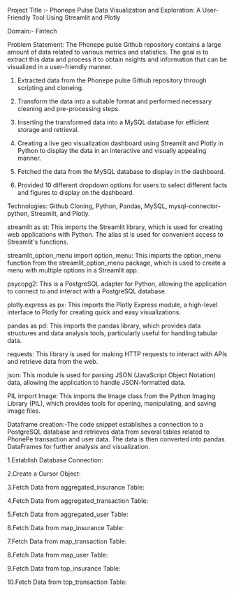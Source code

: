 Project Title :- Phonepe Pulse Data Visualization and Exploration:
                 A User-Friendly Tool Using Streamlit and Plotly

Domain:- Fintech

Problem Statement: The Phonepe pulse Github repository contains a large amount of data related to
                   various metrics and statistics. The goal is to extract this data and process it to obtain
                   nsights and information that can be visualized in a user-friendly manner.

1. Extracted data from the Phonepe pulse Github repository through scripting and
    cloneing.
2. Transform the data into a suitable format and performed necessary cleaning
    and pre-processing steps.
3. Inserting the transformed data into a MySQL database for efficient storage and
    retrieval.
4. Creating a live geo visualization dashboard using Streamlit and Plotly in Python
    to display the data in an interactive and visually appealing manner.
5. Fetched the data from the MySQL database to display in the dashboard.

6. Provided 10 different dropdown options for users to select different
    facts and figures to display on the dashboard.


Technologies: Github Cloning, Python, Pandas, MySQL,
             mysql-connector-python, Streamlit, and Plotly.
             
streamlit as st: 
This imports the Streamlit library, which is used for creating web applications with Python. 
The alias st is used for convenient access to Streamlit's functions.

streamlit_option_menu import option_menu: 
This imports the option_menu function from the streamlit_option_menu package, 
which is used to create a menu with multiple options in a Streamlit app.

psycopg2: 
This is a PostgreSQL adapter for Python, 
allowing the application to connect to and interact with a PostgreSQL database.

plotly.express as px: 
This imports the Plotly Express module, 
a high-level interface to Plotly for creating quick and easy visualizations.

pandas as pd: 
This imports the pandas library, which provides data structures and data analysis tools,
particularly useful for handling tabular data.

requests: 
This library is used for making HTTP requests to interact with APIs and retrieve data from the web.

json: 
This module is used for parsing JSON (JavaScript Object Notation) data,
 allowing the application to handle JSON-formatted data.

PIL import Image: 
This imports the Image class from the Python Imaging Library (PIL), 
which provides tools for opening, manipulating, and saving image files.

Dataframe creation:-The code snippet establishes a connection to a PostgreSQL database and retrieves data from 
                    several tables related to PhonePe transaction and user data. 
                    The data is then converted into pandas DataFrames for further analysis and visualization.
                     
1.Establish Database Connection:

2.Create a Cursor Object:

3.Fetch Data from aggregated_insurance Table:

4.Fetch Data from aggregated_transaction Table:

5.Fetch Data from aggregated_user Table:

6.Fetch Data from map_insurance Table:

7.Fetch Data from map_transaction Table:

8.Fetch Data from map_user Table:

9.Fetch Data from top_insurance Table:

10.Fetch Data from top_transaction Table:
